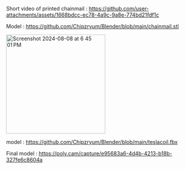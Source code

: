 Short video of printed chainmail : https://github.com/user-attachments/assets/1668bdcc-ec78-4a9c-9a8e-774bd21fdf1c

Model : https://github.com/Chipzryum/Blender/blob/main/chainmail.stl

<img width="267" alt="Screenshot 2024-08-08 at 6 45 01 PM" src="https://github.com/user-attachments/assets/c7a996f4-3407-4622-806d-3e7c2728cb90">

model : https://github.com/Chipzryum/Blender/blob/main/teslacoil.fbx

Final model : https://poly.cam/capture/e95683a6-4d4b-4213-b18b-327fe6c8604a
